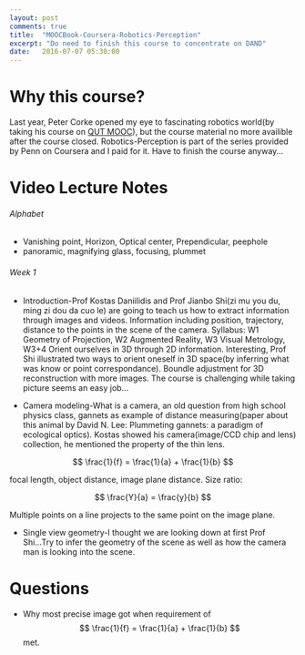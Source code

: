 ```yaml
---
layout: post
comments: true
title:  "MOOCBook-Coursera-Robotics-Perception"
excerpt: "Do need to finish this course to concentrate on DAND"
date:   2016-07-07 05:30:00
---
```


# Why this course?
Last year, Peter Corke opened my eye to fascinating robotics world(by taking his course on [QUT MOOC](mooc.qut.edu.au)), but the course material no more availible after the course closed.
Robotics-Perception is part of the series provided by Penn on Coursera and I paid for it. Have to finish the course anyway...

# Video Lecture Notes

###### Alphabet
+ Vanishing point, Horizon, Optical center, Prependicular, peephole
+ panoramic, magnifying glass, focusing, plummet

###### Week 1
+ Introduction-Prof Kostas Daniilidis and Prof Jianbo Shi(zi mu you du, ming zi dou da cuo le) are going to teach us how to extract information through images and videos.
Information including position, trajectory, distance to the points in the scene of the camera. Syllabus: W1 Geometry of Projection, W2 Augmented Reality, W3 Visual Metrology, W3+4 Orient ourselves in 3D through 2D information.
Interesting, Prof Shi illustrated two ways to orient oneself in 3D space(by inferring what was know or point correspondance).
Boundle adjustment for 3D reconstruction with more images. The course is challenging while taking picture seems an easy job...

+ Camera modeling-What is a camera, an old question from high school physics class, gannets as example of distance measuring(paper about this animal by David N. Lee: Plummeting gannets: a paradigm of ecological optics).
Kostas showed his camera(image/CCD chip and lens) collection, he mentioned the property of the thin lens.

$$
\frac{1}{f} = \frac{1}{a} + \frac{1}{b}
$$

focal length, object distance, image plane distance. Size ratio: 

$$
\frac{Y}{a} = \frac{y}{b}
$$

Multiple points on a line projects to the same point on the image plane.

+ Single view geometry-I thought we are looking down at first Prof Shi...Try to infer the geometry of the scene as well as how the camera man is looking into the scene.

# Questions
+ Why most precise image got when requirement of 
$$
\frac{1}{f} = \frac{1}{a} + \frac{1}{b}
$$
met.
